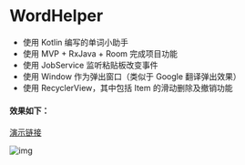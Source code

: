 # WordHelper
* 使用 Kotlin 编写的单词小助手
* 使用 MVP + RxJava + Room 完成项目功能
* 使用 JobService 监听粘贴板改变事件
* 使用 Window 作为弹出窗口（类似于 Google 翻译弹出效果）
* 使用 RecyclerView，其中包括 Item 的滑动删除及撤销功能

#### 效果如下：

[演示链接](http://upload-images.jianshu.io/upload_images/995581-3009e0c97cc8714b.gif?imageMogr2/auto-orient/strip)

![img](https://github.com/liusilong/WordHelper/blob/master/img/img.gif)



